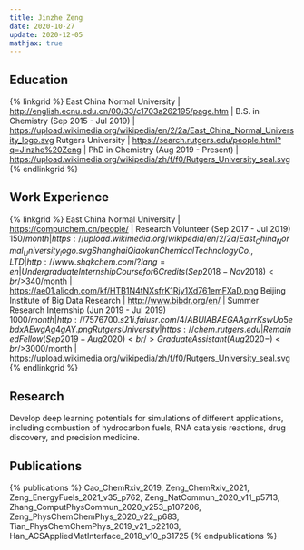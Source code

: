 ```yaml
---
title: Jinzhe Zeng
date: 2020-10-27
update: 2020-12-05
mathjax: true
---
```


## Education

{% linkgrid %}
East China Normal University | http://english.ecnu.edu.cn/00/33/c1703a262195/page.htm | B.S. in Chemistry (Sep 2015 - Jul 2019) | https://upload.wikimedia.org/wikipedia/en/2/2a/East_China_Normal_University_logo.svg
Rutgers University | https://search.rutgers.edu/people.html?q=Jinzhe%20Zeng | PhD in Chemistry (Aug 2019 - Present) | https://upload.wikimedia.org/wikipedia/zh/f/f0/Rutgers_University_seal.svg
{% endlinkgrid %}

## Work Experience

{% linkgrid %}
East China Normal University | https://computchem.cn/people/ | Research Volunteer (Sep 2017 - Jul 2019)<br/>$150/month | https://upload.wikimedia.org/wikipedia/en/2/2a/East_China_Normal_University_logo.svg
Shanghai Qiaokun Chemical Technology Co., LTD | http://www.shqkchem.com/?lang=en | Undergraduate Internship Course for 6 Credits (Sep 2018 - Nov 2018)<br/>$340/month | https://ae01.alicdn.com/kf/HTB1N4tNXsfrK1Rjy1Xd761emFXaD.png
Beijing Institute of Big Data Research | http://www.bibdr.org/en/ | Summer Research Internship (Jun 2019 - Jul 2019)<br/>$1000/month | http://7576700.s21i.faiusr.com/4/ABUIABAEGAAgirrKswUo5ebdxAEwgAg4gAY.png
Rutgers University | https://chem.rutgers.edu | Remained Fellow (Sep 2019 - Aug 2020)<br/>Graduate Assistant (Aug 2020 - )<br/>$3000/month | https://upload.wikimedia.org/wikipedia/zh/f/f0/Rutgers_University_seal.svg
{% endlinkgrid %}

## Research

Develop deep learning potentials for simulations of different applications, including combustion of hydrocarbon fuels, RNA catalysis reactions, drug discovery, and precision medicine.

## Publications

{% publications %}
Cao_ChemRxiv_2019,
Zeng_ChemRxiv_2021,
Zeng_EnergyFuels_2021_v35_p762,
Zeng_NatCommun_2020_v11_p5713,
Zhang_ComputPhysCommun_2020_v253_p107206,
Zeng_PhysChemChemPhys_2020_v22_p683,
Tian_PhysChemChemPhys_2019_v21_p22103,
Han_ACSAppliedMatInterface_2018_v10_p31725
{% endpublications %}
